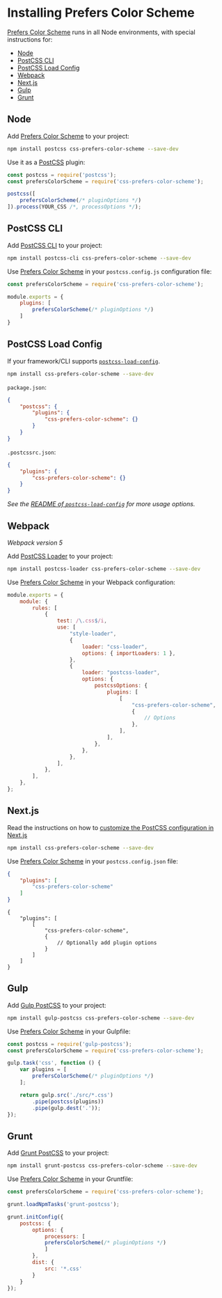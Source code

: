 # Installing Prefers Color Scheme

[Prefers Color Scheme] runs in all Node environments, with special instructions for:

- [Node](#node)
- [PostCSS CLI](#postcss-cli)
- [PostCSS Load Config](#postcss-load-config)
- [Webpack](#webpack)
- [Next.js](#nextjs)
- [Gulp](#gulp)
- [Grunt](#grunt)

## Node

Add [Prefers Color Scheme] to your project:

```bash
npm install postcss css-prefers-color-scheme --save-dev
```

Use it as a [PostCSS] plugin:

```js
const postcss = require('postcss');
const prefersColorScheme = require('css-prefers-color-scheme');

postcss([
	prefersColorScheme(/* pluginOptions */)
]).process(YOUR_CSS /*, processOptions */);
```

## PostCSS CLI

Add [PostCSS CLI] to your project:

```bash
npm install postcss-cli css-prefers-color-scheme --save-dev
```

Use [Prefers Color Scheme] in your `postcss.config.js` configuration file:

```js
const prefersColorScheme = require('css-prefers-color-scheme');

module.exports = {
	plugins: [
		prefersColorScheme(/* pluginOptions */)
	]
}
```

## PostCSS Load Config

If your framework/CLI supports [`postcss-load-config`](https://github.com/postcss/postcss-load-config).

```bash
npm install css-prefers-color-scheme --save-dev
```

`package.json`:

```json
{
	"postcss": {
		"plugins": {
			"css-prefers-color-scheme": {}
		}
	}
}
```

`.postcssrc.json`:

```json
{
	"plugins": {
		"css-prefers-color-scheme": {}
	}
}
```

_See the [README of `postcss-load-config`](https://github.com/postcss/postcss-load-config#usage) for more usage options._

## Webpack

_Webpack version 5_

Add [PostCSS Loader] to your project:

```bash
npm install postcss-loader css-prefers-color-scheme --save-dev
```

Use [Prefers Color Scheme] in your Webpack configuration:

```js
module.exports = {
	module: {
		rules: [
			{
				test: /\.css$/i,
				use: [
					"style-loader",
					{
						loader: "css-loader",
						options: { importLoaders: 1 },
					},
					{
						loader: "postcss-loader",
						options: {
							postcssOptions: {
								plugins: [
									[
										"css-prefers-color-scheme",
										{
											// Options
										},
									],
								],
							},
						},
					},
				],
			},
		],
	},
};
```

## Next.js

Read the instructions on how to [customize the PostCSS configuration in Next.js](https://nextjs.org/docs/advanced-features/customizing-postcss-config)

```bash
npm install css-prefers-color-scheme --save-dev
```

Use [Prefers Color Scheme] in your `postcss.config.json` file:

```json
{
	"plugins": [
		"css-prefers-color-scheme"
	]
}
```

```json5
{
	"plugins": [
		[
			"css-prefers-color-scheme",
			{
				// Optionally add plugin options
			}
		]
	]
}
```

## Gulp

Add [Gulp PostCSS] to your project:

```bash
npm install gulp-postcss css-prefers-color-scheme --save-dev
```

Use [Prefers Color Scheme] in your Gulpfile:

```js
const postcss = require('gulp-postcss');
const prefersColorScheme = require('css-prefers-color-scheme');

gulp.task('css', function () {
	var plugins = [
		prefersColorScheme(/* pluginOptions */)
	];

	return gulp.src('./src/*.css')
		.pipe(postcss(plugins))
		.pipe(gulp.dest('.'));
});
```

## Grunt

Add [Grunt PostCSS] to your project:

```bash
npm install grunt-postcss css-prefers-color-scheme --save-dev
```

Use [Prefers Color Scheme] in your Gruntfile:

```js
const prefersColorScheme = require('css-prefers-color-scheme');

grunt.loadNpmTasks('grunt-postcss');

grunt.initConfig({
	postcss: {
		options: {
			processors: [
			prefersColorScheme(/* pluginOptions */)
			]
		},
		dist: {
			src: '*.css'
		}
	}
});
```

[Gulp PostCSS]: https://github.com/postcss/gulp-postcss
[Grunt PostCSS]: https://github.com/nDmitry/grunt-postcss
[PostCSS]: https://github.com/postcss/postcss
[PostCSS CLI]: https://github.com/postcss/postcss-cli
[PostCSS Loader]: https://github.com/postcss/postcss-loader
[Prefers Color Scheme]: https://github.com/csstools/postcss-plugins/tree/main/plugins/css-prefers-color-scheme
[Next.js]: https://nextjs.org
